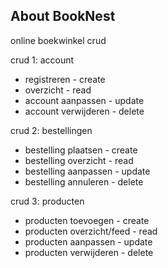 ## About BookNest
online boekwinkel crud

crud 1: account
- registreren - create
- overzicht - read
- account aanpassen - update
- account verwijderen - delete 

crud 2: bestellingen
- bestelling plaatsen - create
- bestelling overzicht - read
- bestelling aanpassen - update
- bestelling annuleren - delete

crud 3: producten 
- producten toevoegen - create
- producten overzicht/feed - read
- producten aanpassen - update
- producten verwijderen - delete

